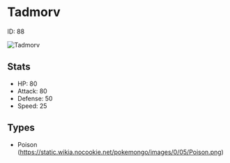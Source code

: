 # Tadmorv


ID: 88

![](https://raw.githubusercontent.com/PokeAPI/sprites/master/sprites/pokemon/other/official-artwork/88.png "Tadmorv")

## Stats


 - HP: 80
 - Attack: 80
 - Defense: 50
 - Speed: 25

## Types


 - Poison (https://static.wikia.nocookie.net/pokemongo/images/0/05/Poison.png)
